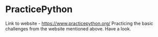 # PracticePython
Link to website - https://www.practicepython.org/
Practicing the basic challenges from the website mentioned above.
Have a look.
